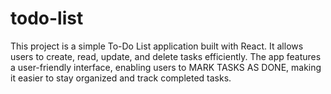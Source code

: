 # todo-list
This project is a simple To-Do List application built with React. It allows users to create, read, update, and delete tasks efficiently. The app features a user-friendly interface, enabling users to MARK TASKS AS DONE, making it easier to stay organized and track completed tasks.
